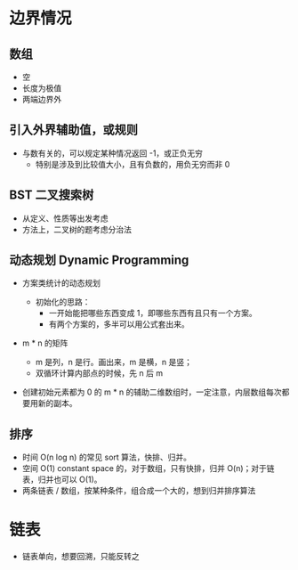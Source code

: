 # 边界情况

## 数组

* 空
* 长度为极值
* 两端边界外

## 引入外界辅助值，或规则

* 与数有关的，可以规定某种情况返回 -1，或正负无穷
  * 特别是涉及到比较值大小，且有负数的，用负无穷而非 0

## BST 二叉搜索树

* 从定义、性质等出发考虑
* 方法上，二叉树的题考虑分治法


## 动态规划 Dynamic Programming

* 方案类统计的动态规划
  * 初始化的思路：
    * 一开始能把哪些东西变成 1，即哪些东西有且只有一个方案。
    * 有两个方案的，多半可以用公式套出来。

* m * n 的矩阵
  * m 是列，n 是行。画出来，m 是横，n 是竖；
  * 双循环计算内部点的时候，先 n 后 m 

* 创建初始元素都为 0 的 m * n 的辅助二维数组时，一定注意，内层数组每次都要用新的副本。


## 排序

 * 时间 O(n log n) 的常见 sort 算法，快排、归并。
 * 空间 O(1) constant space 的，对于数组，只有快排，归并 O(n)；对于链表，归并也可以 O(1)。
 * 两条链表 / 数组，按某种条件，组合成一个大的，想到归并排序算法

 # 链表
  * 链表单向，想要回溯，只能反转之
